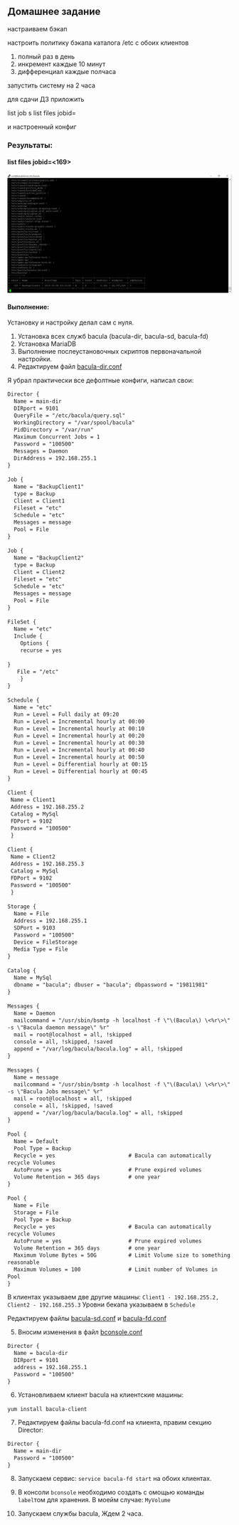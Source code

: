 
## Домашнее задание

настраиваем бэкап

настроить политику бэкапа каталога /etc с обоих клиентов

1) полный раз в день
2) инкремент каждые 10 минут
3) дифференциал каждые полчаса

запустить систему на 2 часа

для сдачи ДЗ приложить

list job
s
list files jobid=<idfullbackup>
	
и настроенный конфиг

### Результаты:

#### list files jobid=<169>
![list files jobid=<169>](https://github.com/bootcd/Otus-linux-homework/blob/bacula/listfiles_full.jpg)
  
  



#### Выполнение:

Установку и настройку делал сам с нуля.
1. Установка всех служб bacula (bacula-dir, bacula-sd, bacula-fd)
2. Установка MariaDB
3. Выполнение послеустановочных скриптов первоначальной настройки.
4. Редактируем файл [bacula-dir.conf](https://github.com/bootcd/Otus-linux-homework/blob/bacula/bacula-dir.conf)

Я убрал практически все дефолтные конфиги, написал свои:
```
Director {                           
  Name = main-dir
  DIRport = 9101              
  QueryFile = "/etc/bacula/query.sql"
  WorkingDirectory = "/var/spool/bacula"
  PidDirectory = "/var/run"
  Maximum Concurrent Jobs = 1
  Password = "100500"     
  Messages = Daemon
  DirAddress = 192.168.255.1
}

Job {
  Name = "BackupClient1"
  type = Backup
  Client = Client1
  Fileset = "etc"
  Schedule = "etc"
  Messages = message
  Pool = File
}

Job {
  Name = "BackupClient2"
  type = Backup
  Client = Client2
  Fileset = "etc"
  Schedule = "etc"
  Messages = message
  Pool = File
}

FileSet {
  Name = "etc"
  Include {
    Options {
    recurse = yes

}
   File = "/etc"
	}
}

Schedule {
  Name = "etc"
  Run = Level = Full daily at 09:20
  Run = Level = Incremental hourly at 00:00
  Run = Level = Incremental hourly at 00:10
  Run = Level = Incremental hourly at 00:20
  Run = Level = Incremental hourly at 00:30
  Run = Level = Incremental hourly at 00:40
  Run = Level = Incremental hourly at 00:50
  Run = Level = Differential hourly at 00:15
  Run = Level = Differential hourly at 00:45
}

Client {
 Name = Client1
 Address = 192.168.255.2
 Catalog = MySql
 FDPort = 9102
 Password = "100500"
 }

Client {
 Name = Client2
 Address = 192.168.255.3
 Catalog = MySql
 FDPort = 9102
 Password = "100500"
 }

Storage {
  Name = File
  Address = 192.168.255.1
  SDPort = 9103
  Password = "100500"
  Device = FileStorage
  Media Type = File
}

Catalog {
  Name = MySql
  dbname = "bacula"; dbuser = "bacula"; dbpassword = "19811981"
}

Messages {
  Name = Daemon
  mailcommand = "/usr/sbin/bsmtp -h localhost -f \"\(Bacula\) \<%r\>\" -s \"Bacula daemon message\" %r"
  mail = root@localhost = all, !skipped            
  console = all, !skipped, !saved
  append = "/var/log/bacula/bacula.log" = all, !skipped
}

Messages {
  Name = message
  mailcommand = "/usr/sbin/bsmtp -h localhost -f \"\(Bacula\) \<%r\>\" -s \"Bacula Jobs message\" %r"
  mail = root@localhost = all, !skipped
  console = all, !skipped, !saved
  append = "/var/log/bacula/bacula.log" = all, !skipped
}

Pool {
  Name = Default
  Pool Type = Backup
  Recycle = yes                       # Bacula can automatically recycle Volumes
  AutoPrune = yes                     # Prune expired volumes
  Volume Retention = 365 days         # one year
}

Pool {
  Name = File
  Storage = File
  Pool Type = Backup
  Recycle = yes                       # Bacula can automatically recycle Volumes
  AutoPrune = yes                     # Prune expired volumes
  Volume Retention = 365 days         # one year
  Maximum Volume Bytes = 50G          # Limit Volume size to something reasonable
  Maximum Volumes = 100               # Limit number of Volumes in Pool
}
```
В клиентах указываем две другие машины: `Client1 - 192.168.255.2, Client2 - 192.168.255.3`
Уровни бекапа указываем в `Schedule`

Редактируем файлы [bacula-sd.conf](https://github.com/bootcd/Otus-linux-homework/blob/bacula/bacula-sd.conf) и [bacula-fd.conf](https://github.com/bootcd/Otus-linux-homework/blob/bacula/bacula-fd.conf)

5. Вносим изменения в файл [bconsole.conf](https://github.com/bootcd/Otus-linux-homework/blob/bacula/bconsole.conf)

```
Director {
  Name = bacula-dir
  DIRport = 9101
  address = 192.168.255.1
  Password = "100500"
}
```
6. Установливаем клиент bacula на клиентские машины:

`yum install bacula-client`

7. Редактируем файлы bacula-fd.conf на клиента, правим секцию Director:

```
Director {
  Name = main-dir
  Password = "100500"
}
```
8. Запускаем сервис: `service bacula-fd start` на обоих клиентах.

9. В консоли `bconsole` необходимо создать с омощью команды `label`том для хранения. В моейм случае: `MyVolume`

10. Запускаем службы bacula, Ждем 2 часа.
